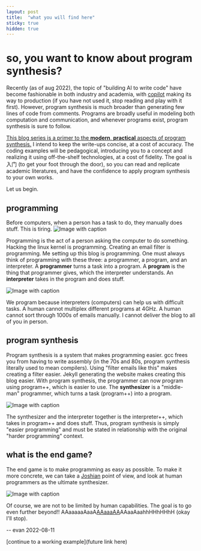 ```yaml
---
layout: post
title:  "what you will find here"
sticky: true
hidden: true
---
```


# so, you want to know about program synthesis?

Recently (as of aug 2022), the topic of "building AI to write code" have become fashionable in both industry and academia, with [copilot](https://github.com/features/copilot) making its way to production (if you have not used it, stop reading and play with it first). However, program synthesis is much broader than generating few lines of code from comments. Programs are broadly useful in modeling both computation and communication, and whenever programs exist, program synthesis is sure to follow. 

<ins>This blog series is a primer to the **modern**, **practical** aspects of program synthesis.</ins> I intend to keep the write-ups concise, at a cost of accuracy. The coding examples will be pedagogical, introducing you to a concept and realizing it using off-the-shelf technologies, at a cost of fidelity. The goal is 入门 (to get your foot through the door), so you can read and replicate academic literatures, and have the confidence to apply program synthesis to your own works. 

Let us begin.

## programming
Before computers, when a person has a task to do, they manually does stuff. This is tiring.
![Image with caption](/program-synthesis-primer/assets/what-is-this/doing.png "doing")

Programming is the act of a person asking the computer to do something. Hacking the linux kernel is programming. Creating an email filter is programming. Me setting up this blog is programming. One must always think of programming with these three: a programmer, a program, and an interpreter. A **programmer** turns a task into a program. A **program** is the thing that programmer gives, which the interpreter understands. An **interpreter** takes in the program and does stuff.

<!-- 
Programming consists of a **programmer**, who writes a **program**, which is executed on an **interpreter**. One must think about programming with all three in mind! -->
![Image with caption](/program-synthesis-primer/assets/what-is-this/programming1.png "programming")

We program because interpreters (computers) can help us with difficult tasks. A human cannot multiplex different programs at 4GHz. A human cannot sort through 1000s of emails manually. I cannot deliver the blog to all of you in person.

<!-- ![Image with caption](/assets/what-is-this/programming.png "programming") -->

## program synthesis
Program synthesis is a system that makes programming easier. gcc frees you from having to write assembly (in the 70s and 80s, program synthesis literally used to mean compilers). Using "filter emails like this" makes creating a filter easier. Jekyll generating the website makes creating this blog easier. With program synthesis, the programmer can now program using program++, which is easier to use. The **synthesizer** is a "middle-man" programmer, which turns a task (program++) into a program.

![Image with caption](/program-synthesis-primer/assets/what-is-this/prog_plus.png "synthesis")

 The synthesizer and the interpreter together is the interpreter++, which takes in program++ and does stuff. Thus, program synthesis is simply "easier programming" and must be stated in relationship with the original "harder programming" context.

## what is the end game?
The end game is to make programming as easy as possible. To make it more concrete, we can take a [Joshian](https://youtu.be/RB78vRUO6X8) point of view, and look at human programmers as the ultimate synthesizer.

![Image with caption](/program-synthesis-primer/assets/what-is-this/synthesis-ultimate.png "human-program")

Of course, we are not to be limited by human capabilities. The goal is to go even further beyond!! AAaaaaaAaaA[AAaaaAA](https://youtu.be/3FM2kbvYljw?t=18)AAaaAaahhHHhHHhH (okay I'll stop).

-- evan  2022-08-11

[continue to a working example](future link here)

